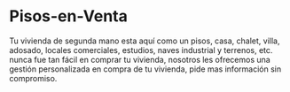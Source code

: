 Pisos-en-Venta
==============

Tu vivienda de segunda mano esta aquí como un pisos, casa, chalet, villa,  adosado, locales comerciales, estudios, naves industrial y terrenos, etc. nunca fue tan fácil en comprar tu vivienda, nosotros les ofrecemos una gestión personalizada en compra de tu vivienda, pide mas información sin compromiso.